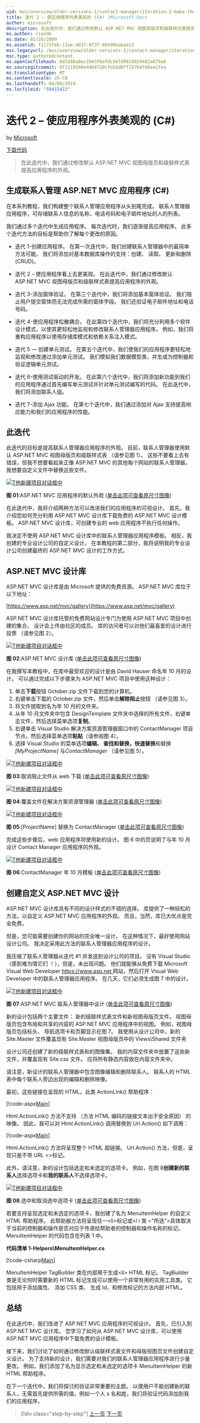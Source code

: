 ```yaml
---
uid: mvc/overview/older-versions-1/contact-manager/iteration-2-make-the-application-look-nice-cs
title: 迭代 2 – 使应用程序外表美观的 (C#) |Microsoft Docs
author: microsoft
description: 在此迭代中，我们通过修改默认 ASP.NET MVC 视图母版页和级联样式表提高应用程序的外观。
ms.author: riande
ms.date: 02/20/2009
ms.assetid: f1173feb-11ee-4017-8f3f-86599ea6ae13
msc.legacyurl: /mvc/overview/older-versions-1/contact-manager/iteration-2-make-the-application-look-nice-cs
msc.type: authoredcontent
ms.openlocfilehash: 6d3286a0ec2b03f6efdc56fd9816029482a879a6
ms.sourcegitcommit: 0f1119340e4464720cfd16d0ff15764746ea1fea
ms.translationtype: MT
ms.contentlocale: zh-CN
ms.lasthandoff: 04/09/2019
ms.locfileid: "59415422"
---
```

# <a name="iteration-2--make-the-application-look-nice-c"></a>迭代 2 – 使应用程序外表美观的 (C#)

by [Microsoft](https://github.com/microsoft)

[下载代码](iteration-2-make-the-application-look-nice-cs/_static/contactmanager_2_cs1.zip)

> 在此迭代中，我们通过修改默认 ASP.NET MVC 视图母版页和级联样式表提高应用程序的外观。


## <a name="building-a-contact-management-aspnet-mvc-application-c"></a>生成联系人管理 ASP.NET MVC 应用程序 (C#)
  

在本系列教程，我们构建整个联系人管理应用程序从头到尾完成。 联系人管理器应用程序，可存储联系人信息的名称，电话号码和电子邮件地址的人的列表。

我们通过多个迭代中生成应用程序。 每次迭代时，我们逐渐提高应用程序。 此多个迭代方法的目标是帮助你了解每个更改的原因。

- 迭代 1-创建应用程序。 在第一次迭代中，我们创建联系人管理器中的最简单方法可能。 我们将添加对基本数据库操作的支持：创建、 读取、 更新和删除 (CRUD)。

- 迭代 2 – 使应用程序看上去更美观。 在此迭代中，我们通过修改默认 ASP.NET MVC 视图母版页和级联样式表提高应用程序的外观。

- 迭代 3-添加窗体验证。 在第三个迭代中，我们将添加基本窗体验证。 我们阻止用户提交窗体而无法完成所需的窗体字段。 我们还验证电子邮件地址和电话号码。

- 迭代 4-使应用程序松散耦合。 在此第四个迭代中，我们将充分利用多个软件设计模式，以使其更轻松地监视和修改联系人管理器应用程序。 例如，我们将重构应用程序以使用存储库模式和依赖关系注入模式。

- 迭代 5 — 创建单元测试。 在第五个迭代中，我们使我们的应用程序更轻松地监视和修改通过添加单元测试。 我们模拟我们数据模型类，并生成为控制器和验证逻辑单元测试。

- 迭代 6-使用测试驱动的开发。 在此第六个迭代中，我们将添加新功能到我们的应用程序通过首先编写单元测试并针对单元测试编写的代码。 在此迭代中，我们将添加联系人组。

- 迭代 7-添加 Ajax 功能。 在第七个迭代中，我们通过添加对 Ajax 支持提高响应能力和我们的应用程序的性能。

## <a name="this-iteration"></a>此迭代

此迭代的目标是提高联系人管理器应用程序的外观。 目前，联系人管理器使用默认 ASP.NET MVC 视图母版页和级联样式表 （请参见图 1）。 这些不要看上去有错误，但我不想要看起来正像 ASP.NET MVC 的其他每个网站的联系人管理器。 我想要自定义文件中替换这些文件。


[![T他新建项目对话框中](iteration-2-make-the-application-look-nice-cs/_static/image1.jpg)](iteration-2-make-the-application-look-nice-cs/_static/image1.png)

**图 01**:ASP.NET MVC 应用程序的默认外观 ([单击此项可查看原尺寸图像](iteration-2-make-the-application-look-nice-cs/_static/image2.png))


在此迭代中，我将介绍两种方法可以改进我们的应用程序的可视设计。 首先，我介绍您如何充分利用 ASP.NET MVC 设计库下载免费的 ASP.NET MVC 设计模板。 ASP.NET MVC 设计库，可创建专业的 web 应用程序不执行任何操作。

我决定不使用 ASP.NET MVC 设计库中的联系人管理器应用程序模板。 相反，我创建的专业设计公司的自定义设计。 在本教程的第二部分，我将说明我的专业设计公司创建最终的 ASP.NET MVC 设计的工作方式。

## <a name="the-aspnet-mvc-design-gallery"></a>ASP.NET MVC 设计库

ASP.NET MVC 设计库是由 Microsoft 提供的免费资源。 ASP.NET MVC 库位于以下地址：

[https://www.asp.net/mvc/gallery](https://www.asp.net/mvc/gallery)

ASP.NET MVC 设计库托管的免费网站设计专门为使用 ASP.NET MVC 项目中创建的集合。 设计会上传由社区的成员。 库的访问者可以对他们最喜爱的设计进行投票 （请参见图 2）。


[![T他新建项目对话框中](iteration-2-make-the-application-look-nice-cs/_static/image2.jpg)](iteration-2-make-the-application-look-nice-cs/_static/image3.png)

**图 02**:ASP.NET MVC 设计库 ([单击此项可查看原尺寸图像](iteration-2-make-the-application-look-nice-cs/_static/image4.png))


在我撰写本教程中，在库中最受欢迎的设计是由 David Hauser 命名年 10 月的设计。 可以通过完成以下步骤来为 ASP.NET MVC 项目中使用这种设计：

1. 单击**下载**按钮 October.zip 文件下载到您的计算机。
2. 右键单击下载的 October.zip 文件，然后单击**解除阻止**按钮 （请参见图 3）。
3. 将文件提取到名为年 10 月的文件夹。
4. 从年 10 月文件夹中包含 DesignTemplate 文件夹中选择的所有文件，右键单击文件，然后选择菜单选项**复制**。
5. 右键单击 Visual Studio 解决方案资源管理器窗口中的 ContactManager 项目节点，然后选择菜单选项**粘贴**（请参阅图 4）。
6. 选择 Visual Studio 的菜单选项**编辑、 查找和替换，快速替换**和替换 *[MyProjectName]* 与*ContactManager* （请参见图 5）。


[![T他新建项目对话框中](iteration-2-make-the-application-look-nice-cs/_static/image3.jpg)](iteration-2-make-the-application-look-nice-cs/_static/image5.png)

**图 03**:取消阻止文件从 web 下载 ([单击此项可查看原尺寸图像](iteration-2-make-the-application-look-nice-cs/_static/image6.png))


[![T他新建项目对话框中](iteration-2-make-the-application-look-nice-cs/_static/image4.jpg)](iteration-2-make-the-application-look-nice-cs/_static/image7.png)

**图 04**:覆盖文件在解决方案资源管理器 ([单击此项可查看原尺寸图像](iteration-2-make-the-application-look-nice-cs/_static/image8.png))


[![T他新建项目对话框中](iteration-2-make-the-application-look-nice-cs/_static/image5.jpg)](iteration-2-make-the-application-look-nice-cs/_static/image9.png)

**图 05**:[ProjectName] 替换为 ContactManager ([单击此项可查看原尺寸图像](iteration-2-make-the-application-look-nice-cs/_static/image10.png))


完成这些步骤后，web 应用程序将使用新的设计。 图 6 中的页说明了与年 10 月设计 Contact Manager 应用程序的外观。


[![T他新建项目对话框中](iteration-2-make-the-application-look-nice-cs/_static/image6.jpg)](iteration-2-make-the-application-look-nice-cs/_static/image11.png)

**图 06**:ContactManager 年 10 月模板 ([单击此项可查看原尺寸图像](iteration-2-make-the-application-look-nice-cs/_static/image12.png))


## <a name="creating-a-custom-aspnet-mvc-design"></a>创建自定义 ASP.NET MVC 设计

ASP.NET MVC 设计库具有不同的设计样式的不错的选择。 库提供了一种轻松的方法，以自定义 ASP.NET MVC 应用程序的外观。 而且，当然，库已大优点是完全免费。

但是，您可能需要创建你的网站的完全唯一设计。 在这种情况下，最好使用网站设计公司。 我决定采用此方法的联系人管理器应用程序的设计。

我压缩了联系人管理器从迭代 #1 并发送到设计公司的项目。 没有 Visual Studio （感到难为情它们 ！），但是，未出现问题。 他们就能够从免费下载 Microsoft Visual Web Developer [ https://www.asp.net ](https://www.asp.net)网站，然后打开 Visual Web Developer 中的联系人管理器应用程序。 在几天，它们必须生成图 7 中的设计。


[![T他新建项目对话框中](iteration-2-make-the-application-look-nice-cs/_static/image7.jpg)](iteration-2-make-the-application-look-nice-cs/_static/image13.png)

**图 07**:ASP.NET MVC 联系人管理器中设计 ([单击此项可查看原尺寸图像](iteration-2-make-the-application-look-nice-cs/_static/image14.png))


新的设计包括两个主要文件： 新的级联样式表文件和新视图母版页文件。 视图母版页包含布局和共享的内容的 ASP.NET MVC 应用程序中的视图。 例如，视图母版页包括标头、 导航选项卡和页脚显示在图 7。 我使用从设计公司中，新的 Site.Master 文件覆盖现有 Site.Master 视图母版页中的 Views\Shared 文件夹

设计公司还创建了新的级联样式表和的图像集。 我的内容文件夹中放置了这些新文件，并覆盖现有 Site.css 文件。 应将所有静态内容放在内容文件夹中。

请注意，新设计的联系人管理器中包含图像编辑和删除联系人。 联系人的 HTML 表中每个联系人旁边出现的编辑和删除映像。

最初，这些链接在呈现的 HTML。此类 ActionLink() 帮助程序：

[!code-aspx[Main](iteration-2-make-the-application-look-nice-cs/samples/sample1.aspx)]

Html.ActionLink() 方法不支持 （方法 HTML 编码的链接文本出于安全原因） 的映像。 因此，我可以对 Html.ActionLink() 调用替换到 Url.Action() 如下调用：

[!code-aspx[Main](iteration-2-make-the-application-look-nice-cs/samples/sample2.aspx)]

Html.ActionLink() 方法将呈现整个 HTML 超链接。 Url.Action() 方法，但是，呈现只是不带 URL &lt;&gt;标记。

此外，请注意，新的设计包括选定和未选定的选项卡。 例如，在图 8**创建新的联系人**选择选项卡和**我的联系人**不选择选项卡。


[![T他新建项目对话框中](iteration-2-make-the-application-look-nice-cs/_static/image8.jpg)](iteration-2-make-the-application-look-nice-cs/_static/image15.png)

**图 08**:选中和取消选中选项卡 ([单击此项可查看原尺寸图像](iteration-2-make-the-application-look-nice-cs/_static/image16.png))


若要支持呈现选定和未选定的选项卡，我创建了名为 MenuItemHelper 的自定义 HTML 帮助程序。 此帮助器方法将呈现任一&lt;li&gt;标记或&lt;l i 类 ="所选"&gt;具体取决于当前的控制器和操作是否对应于传递给帮助者的控制器和操作名称的标记。 MenuItemHelper 的代码包含在列表 1 中。

**代码清单 1-Helpers\MenuItemHelper.cs**

[!code-csharp[Main](iteration-2-make-the-application-look-nice-cs/samples/sample3.cs)]

MenuItemHelper TagBuilder 类在内部用于生成&lt;li&gt; HTML 标记。 TagBuilder 类是无论何时需要新的 HTML 标记生成可以使用一个非常有用的实用工具类。 它包括用于添加属性、 添加 CSS 类、 生成 Id，和修改标记的方法内部 HTML。

## <a name="summary"></a>总结

在此迭代中，我们改进了 ASP.NET MVC 应用程序的可视设计。 首先，已引入到 ASP.NET MVC 设计库。 您学习了如何从 ASP.NET MVC 设计库，可以使用 ASP.NET MVC 应用程序中下载免费的设计模板。

接下来，我们讨论了如何通过修改默认级联样式表文件和母版视图页文件创建自定义设计。 为了支持新的设计，我们需要对我们的联系人管理器应用程序进行少量更改。 例如，我们添加了名为显示选定和未选定的选项卡 MenuItemHelper 的新 HTML 帮助程序。

在下一个迭代中，我们将探讨的验证非常重要的主题。 以便用户不能创建新的联系人，无需首先提供所需的值，例如一个人 s 名和姓，我们将验证代码添加到我们的应用程序。

> [!div class="step-by-step"]
> [上一页](iteration-1-create-the-application-cs.md)
> [下一页](iteration-3-add-form-validation-cs.md)
